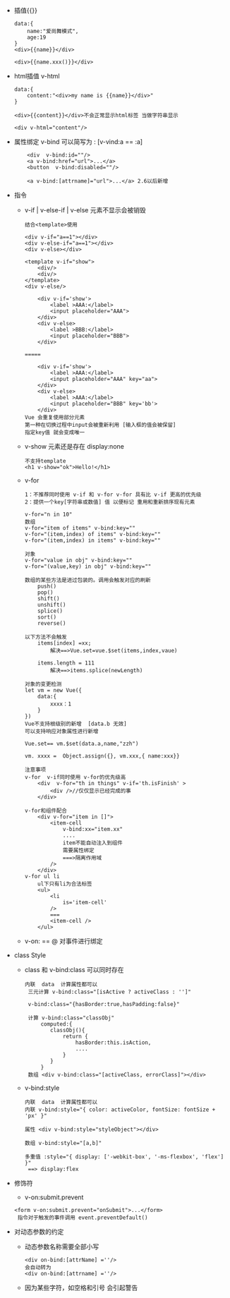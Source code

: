 * 插值{{}}

	```
	data:{
		name:"爱尚舞模式",
		age:19
	}
	<div>{{name}}</div>
	
	<div>{{name.xxx()}}</div>
	```
	
* html插值 v-html

	```
	data:{
		content:"<div>my name is {{name}}</div>"
	}
	
	<div>{{content}}</div>不会正常显示html标签 当做字符串显示
	
	<div v-html="content"/>
	```
* 属性绑定 v-bind  可以简写为 : [v-vind:a == :a]

	```
		<div  v-bind:id=""/>
		<a v-bind:href="url">...</a>
		<button  v-bind:disabled=""/>
		
		<a v-bind:[attrname]="url">...</a> 2.6以后新增 
	```

* 指令

	* v-if | v-else-if | v-else  元素不显示会被销毁
	
		```
		结合<template>使用
		
		<div v-if="a==1"></div>
		<div v-else-if="a==1"></div>
		<div v-else></div>
		
		<template v-if="show">
			<div/>
			<div/>
		</template>
		<div v-else/>
		```
		```
			<div v-if='show'>
				<label >AAA:</label>
				<input placeholder="AAA">
			</div>
			<div v-else>
				<label >BBB:</label>
				<input placeholder="BBB">
			</div>
		
		=====
		
			<div v-if='show'>
				<label >AAA:</label>
				<input placeholder="AAA" key="aa">
			</div>
			<div v-else>
				<label >AAA:</label>
				<input placeholder="BBB" key='bb'>
			</div>
		Vue 会重复使用部分元素
		第一种在切换过程中input会被重新利用 [输入框的值会被保留]
		指定key值 就会变成唯一 
		```
	* v-show 元素还是存在 display:none
		
		```
		不支持template
		<h1 v-show="ok">Hello!</h1>
		```
		
	* v-for 

		```
		1：不推荐同时使用 v-if 和 v-for v-for 具有比 v-if 更高的优先级
		2：提供一个key[字符串或数值] 值 以便标记 重用和重新排序现有元素 
		```
		```
		v-for="n in 10" 
		数组
		v-for="item of items" v-bind:key=""
		v-for="(item,index) of items" v-bind:key=""
		v-for="(item,index) in items" v-bind:key=""
		
		对象
		v-for="value in obj" v-bind:key=""
		v-for="(value,key) in obj" v-bind:key=""
		```
		
		```
		数组的某些方法是进过包装的。调用会触发对应的刷新
			push()
			pop()
			shift()
			unshift()
			splice()
			sort()
			reverse()
			
		以下方法不会触发
			items[index] =xx;
				解决==>Vue.set=vue.$set(items,index,vaue)
				
			items.length = 111
				解决==>items.splice(newLength)
		
		```
		
		```
		对象的变更检测
		let vm = new Vue({
			data:{
				xxxx：1
			}
		})
		Vue不支持根级别的新增  [data.b 无效]
		可以支持响应对象属性进行新增
		
		Vue.set== vm.$set(data.a,name,"zzh")
		
		vm. xxxx =  Object.assign({}, vm.xxx,{ name:xxx}}
		```
		
		```
		注意事项
		v-for  v-if同时使用 v-for的优先级高
			<div  v-for="th in things" v-if='th.isFinish' >
				<div />//仅仅显示已经完成的事
			</div>
		
		v-for和组件配合
			<div v-for="item in []">
				<item-cell 
					v-bind:xx="item.xx"
					....
					item不能自动注入到组件
					需要属性绑定
					===>隔离作用域
				/>
			</div>		
		v-for ul li
			ul下只有li为合法标签
			<ul>
				<li
					is='item-cell'
				/>
				===
				<item-cell />
			</ul>	
		```
	
	* v-on: == @ 对事件进行绑定

* class Style

	* class 和 v-bind:class 可以同时存在

		```
		内联  data  计算属性都可以
		 三元计算 v-bind:class="[isActive ? activeClass : '']"
		
		 v-bind:class="{hasBorder:true,hasPadding:false}"
		 
		 计算 v-bind:class="classObj"
			 computed:{
			 	classObj(){
			 		return {
			 			hasBorder:this.isAction,
			 			....
			 		}		
			 	}		 
			 }
		 数组 <div v-bind:class="[activeClass, errorClass]"></div>
		```
	* v-bind:style

		```
		内联  data  计算属性都可以
		内联 v-bind:style="{ color: activeColor, fontSize: fontSize + 'px' }"
		
		属性 <div v-bind:style="styleObject"></div>
		
		数组 v-bind:style="[a,b]"
		
		多重值 :style="{ display: ['-webkit-box', '-ms-flexbox', 'flex'] }"
		 ==> display:flex
		```

* 修饰符

	* v-on:submit.prevent
	
	```
	<form v-on:submit.prevent="onSubmit">...</form>
	 指令对于触发的事件调用 event.preventDefault()
	```	

* 对动态参数的约定

	* 动态参数名称需要全部小写
		
		```
		<div on-bind:[attrName] =''/>
		会自动转为
		<div on-bind:[attrname] =''/>
		```
	* 因为某些字符，如空格和引号 会引起警告